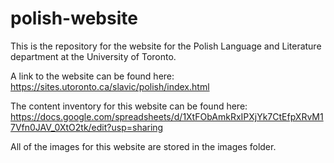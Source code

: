 # polish-website

This is the repository for the website for the Polish Language and Literature department at the University of Toronto.

A link to the website can be found here:
https://sites.utoronto.ca/slavic/polish/index.html

The content inventory for this website can be found here:
https://docs.google.com/spreadsheets/d/1XtFObAmkRxIPXjYk7CtEfpXRvM17Vfn0JAV_0XtO2tk/edit?usp=sharing

All of the images for this website are stored in the images folder.
